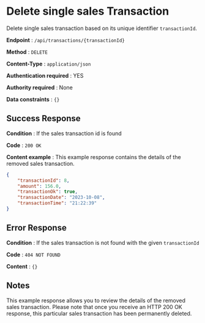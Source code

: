 # Delete single sales Transaction

Delete single sales transaction based on its unique identifier `transactionId`.

**Endpoint** : `/api/transactions/{transactionId}`

**Method** : `DELETE`

**Content-Type** : `application/json`

**Authentication required** : YES

**Authority required** : None

**Data constraints** : `{}`

## Success Response

**Condition** : If the sales transaction id is found

**Code** : `200 OK`

**Content example** : This example response contains the details of the removed sales transaction.  
```json
{
    "transactionId": 8,
    "amount": 156.0,
    "transactionOk": true,
    "transactionDate": "2023-10-08",
    "transactionTime": "21:22:39"
}
```
## Error Response

**Condition** : If the sales transaction is not found with the given `transactionId`

**Code** : `404 NOT FOUND`

**Content** : `{}`

## Notes

This example response allows you to review the details of the removed sales transaction. Please note that once you receive an HTTP 200 OK response, this particular sales transaction has been permanently deleted.
